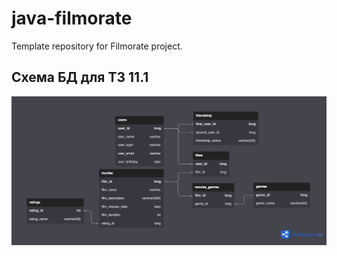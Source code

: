 # java-filmorate
Template repository for Filmorate project.

## Схема БД для ТЗ 11.1
![Схема БД для ТЗ 11.1](https://github.com/galievranis/java-filmorate/blob/main/Filmorate%20App.png?raw=true)
